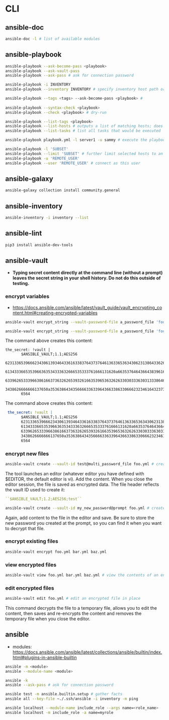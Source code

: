 # CLI

## ansible-doc

```sh
ansible-doc -l # list of available modules
```

## ansible-playbook

```sh
ansible-playbook --ask-become-pass <playbook>
ansible-playbook --ask-vault-pass
ansible-playbook --ask-pass # ask for connection password

ansible-playbook -i INVENTORY
ansible-playbook --inventory INVENTORY # specify inventory host path or comma separated host list

ansible-playbook --tags <tags> --ask-become-pass <playbook> # 
          
ansible-playbook --syntax-check <playbook>
ansible-playbook --check <playbook> # dry-run
```

```sh
ansible-playbook --list-tags <playbook>
ansible-playbook --list-hosts # outputs a list of matching hosts; does not execute anything else
ansible-playbook --list-tasks # list all tasks that would be executed
```

```sh
ansible-playbook playbook.yml -l server1 -u sammy # execute the playbook only on server1, connecting as sammy

ansible-playbook -l 'SUBSET'
ansible-playbook --limit 'SUBSET' # further limit selected hosts to an additional pattern
ansible-playbook -u 'REMOTE_USER'
ansible-playbook --user 'REMOTE_USER' # connect as this user
```

## ansible-galaxy

```sh
ansible-galaxy collection install community.general
```

## ansible-inventory

```bash
ansible-inventory -i inventory --list
```

## ansible-lint

```sh
pip3 install ansible-dev-tools
```

## ansible-vault

* **Typing secret content directly at the command line (without a prompt) leaves the secret string in your shell history. Do not do this outside  of testing.**

### encrypt variables

* https://docs.ansible.com/ansible/latest/vault_guide/vault_encrypting_content.html#creating-encrypted-variables

```sh
ansible-vault encrypt_string --vault-password-file a_password_file 'foobar' --name 'the_secret' # Encrypt the string ‘foobar’ using the only password  stored in ‘a_password_file’ and name the variable ‘the_secret’:
```

```sh
ansible-vault encrypt_string --vault-password-file a_password_file 'foobar' --name 'the_secret' # encrypt the string ‘foobar’ using the only password  stored in ‘a_password_file’ and name the variable ‘the_secret’:
```

The command above creates this content:

```
the_secret: !vault |
       $ANSIBLE_VAULT;1.1;AES256
       62313365396662343061393464336163383764373764613633653634306231386433626436623361
       6134333665353966363534333632666535333761666131620a663537646436643839616531643561
       63396265333966386166373632626539326166353965363262633030333630313338646335303630
       3438626666666137650a353638643435666633633964366338633066623234616432373231333331
       6564
```

The command above creates this content:

```yml
 the_secret: !vault |
       $ANSIBLE_VAULT;1.1;AES256
       62313365396662343061393464336163383764373764613633653634306231386433626436623361
       6134333665353966363534333632666535333761666131620a663537646436643839616531643561
       63396265333966386166373632626539326166353965363262633030333630313338646335303630
       3438626666666137650a353638643435666633633964366338633066623234616432373231333331
       6564
```

### encrypt new files

```sh
ansible-vault create --vault-id test@multi_password_file foo.yml # create a new encrypted data file called ‘foo.yml’ with the ‘test’ vault password from ‘multi_password_file’:
```

The tool launches an editor (whatever editor you  have defined with $EDITOR, the default editor is vi). Add the content. When you close the editor session, the file is saved as encrypted data. The file header reflects the vault ID used to create it:

```yml
``$ANSIBLE_VAULT;1.2;AES256;test``
```

```sh
ansible-vault create --vault-id my_new_password@prompt foo.yml # create a new encrypted data file with the vault ID ‘my_new_password’ assigned to it and be prompted for the password.
```

Again, add  content to the file in the editor and save. Be sure to store the new  password you created at the prompt, so you can find it when you want to  decrypt that file.

### encrypt existing files

```sh
ansible-vault encrypt foo.yml bar.yml baz.yml
```

### view encrypted files

```sh
ansible-vault view foo.yml bar.yml baz.yml # view the contents of an encrypted file without editing it
```

### edit encrypted files

```sh
ansible-vault edit foo.yml # edit an encrypted file in place
```

This command decrypts the file to a temporary file, allows you to edit the content, then saves and re-encrypts the content and removes the temporary file when you close the editor.

## ansible

* modules: https://docs.ansible.com/ansible/latest/collections/ansible/builtin/index.html#plugins-in-ansible-builtin

```sh
ansible -m <module>
ansible --module-name <module>

ansible -k
ansible --ask-pass # ask for connection password

ansible test -m ansible.builtin.setup # gather facts
ansible all --key-file ~./.ssh/ansible -i inventory -m ping
```

```sh
ansible localhost --module-name include_role --args name=<role_name>
ansible localhost -m include_role -a name=myrole
```
